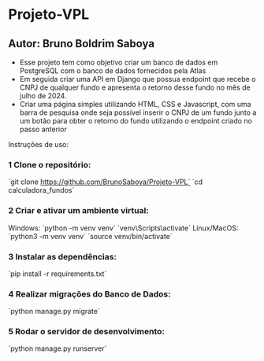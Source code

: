# Projeto-VPL

## Autor: Bruno Boldrim Saboya

- Esse projeto tem como objetivo criar um banco de dados em PostgreSQL com o banco de dados fornecidos pela Atlas
- Em seguida criar uma API em Django que possua endpoint que recebe o CNPJ de qualquer fundo e apresenta o retorno desse fundo no mês de julho de 2024.
- Criar uma página simples utilizando HTML, CSS e Javascript, com uma barra de pesquisa onde seja possível inserir o CNPJ de um fundo junto a um botão para obter o retorno do fundo
utilizando o endpoint criado no passo anterior

Instruções de uso:

### 1 Clone o repositório:
  ´git clone https://github.com/BrunoSaboya/Projeto-VPL´
  ´cd calculadora_fundos´

### 2 Criar e ativar um ambiente virtual:
  Windows:
  ´python -m venv venv´
  ´venv\Scripts\activate´
  Linux/MacOS:
  ´python3 -m venv venv´
  ´source venv/bin/activate´

### 3 Instalar as dependências:
  ´pip install -r requirements.txt´

### 4 Realizar migrações do Banco de Dados:
  ´python manage.py migrate´

### 5 Rodar o servidor de desenvolvimento:
  ´python manage.py runserver´
